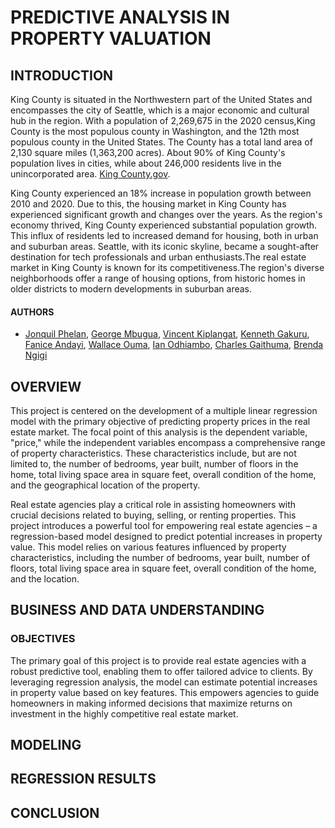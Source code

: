 

# PREDICTIVE ANALYSIS IN PROPERTY VALUATION

## INTRODUCTION
King County is situated in the Northwestern part of the United States and encompasses the city of Seattle, which is a major economic and cultural hub in the region.
With a population of 2,269,675 in the 2020 census,King County is the most populous county in Washington, and the 12th most populous county in the United States. 
The County has a total land area of 2,130 square miles (1,363,200 acres). About 90% of King County's population lives in cities, while about 246,000 residents live in the unincorporated area. [King County.gov](https://kingcounty.gov/en/dept/executive/governance-leadership/performance-strategy-budget/regional-planning/demographics). 

King County experienced an 18% increase in population growth between 2010 and 2020. Due to this, the housing market in King County has experienced significant growth and changes over the years. 
As the region's economy thrived, King County experienced substantial population growth. This influx of residents led to increased demand for housing, both in urban and suburban areas. Seattle, with its iconic skyline, became a sought-after destination for tech professionals and urban enthusiasts.The real estate market in King County is known for its competitiveness.The region's diverse neighborhoods offer a range of housing options, from historic homes in older districts to modern developments in suburban areas.


#### AUTHORS

- [Jonquil Phelan](https://github.com/phelanthropus),  [George Mbugua](https://github.com/georgembugua00), [Vincent Kiplangat](https://github.com/VincentKiplangat), [Kenneth Gakuru](https://github.com/KennethGakuru), [Fanice Andayi](https://github.com/Fanice-Andayi), [Wallace Ouma](https://github.com/WKalawi), [Ian Odhiambo](https://github.com/ian-obotey), [Charles Gaithuma](https://github.com/CKGaithuma), [Brenda Ngigi](https://github.com/Bree-009)

  
## OVERVIEW
This project is centered on the development of a multiple linear regression model with the primary objective of predicting property prices in the real estate market. The focal point of this analysis is the dependent variable, "price," while the independent variables encompass a comprehensive range of property characteristics. These characteristics include, but are not limited to, the number of bedrooms, year built, number of floors in the home, total living space area in square feet, overall condition of the home, and the geographical location of the property.

Real estate agencies play a critical role in assisting homeowners with crucial decisions related to buying, selling, or renting properties. This project introduces a powerful tool for empowering real estate agencies – a regression-based model designed to predict potential increases in property value. This model relies on various features influenced by property characteristics, including the number of bedrooms, year built, number of floors, total living space area in square feet, overall condition of the home, and the location.

## BUSINESS AND DATA UNDERSTANDING

### OBJECTIVES
The primary goal of this project is to provide real estate agencies with a robust predictive tool, enabling them to offer tailored advice to clients. By leveraging regression analysis, the model can estimate potential increases in property value based on key features. This empowers agencies to guide homeowners in making informed decisions that maximize returns on investment in the highly competitive real estate market.

## MODELING
## REGRESSION RESULTS
## CONCLUSION





